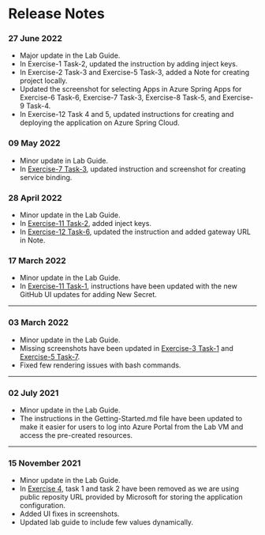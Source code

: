 # Release Notes

### 27 June 2022
- Major update in the Lab Guide.
- In Exercise-1 Task-2, updated the instruction by adding inject keys.
- In Exercise-2 Task-3 and Exercise-5 Task-3, added a Note for creating project locally.
- Updated the screenshot for selecting Apps in Azure Spring Apps for Exercise-6 Task-6, Exercise-7 Task-3, Exercise-8 Task-5, and Exercise-9 Task-4.
- In Exercise-12 Task 4 and 5, updated instructions for creating and deploying the application on Azure Spring Cloud.

### 09 May 2022
- Minor update in Lab Guide.
 - In [Exercise-7 Task-3](https://github.com/CloudLabsAI-Azure/azure-spring-cloud-training/tree/master/07-build-a-spring-boot-microservice-using-mysql), updated instruction and screenshot for creating service binding.

### 28 April 2022
- Minor update in the Lab Guide.
 - In [Exercise-11 Task-2](https://github.com/CloudLabsAI-Azure/azure-spring-cloud-training/tree/master/11-configure-ci-cd), added inject keys.
 - In [Exercise-12 Task-6](https://github.com/CloudLabsAI-Azure/azure-spring-cloud-training/tree/master/12-making-microservices-talk-to-each-other), updated the instruction and added gateway URL in Note.

### 17 March 2022
- Minor update in the Lab Guide.
 - In [Exercise-11 Task-1](https://github.com/CloudLabsAI-Azure/azure-spring-cloud-training/tree/master/11-configure-ci-cd), instructions have been updated with the new GitHub UI updates for adding New Secret.

---------------------------------

### 03 March 2022
- Minor update in the Lab Guide.
 - Missing screenshots have been updated in [Exercise-3 Task-1](https://github.com/CloudLabsAI-Azure/azure-spring-cloud-training/tree/master/03-configure-monitoring) and [Exercise-5 Task-7](https://github.com/CloudLabsAI-Azure/azure-spring-cloud-training/tree/master/05-build-a-spring-boot-microservice-using-spring-cloud-features).
 - Fixed few rendering issues with bash commands.

---------------------------------

### 02 July 2021
- Minor update in the Lab Guide.
 - The instructions in the Getting-Started.md file have been updated to make it easier for users to log into Azure Portal from the Lab VM and access the pre-created resources.

---------------------------------

### 15 November 2021
- Minor update in the Lab Guide.
 - In [Exercise 4](https://github.com/CloudLabsAI-Azure/azure-spring-cloud-training/tree/master/04-configure-a-spring-cloud-config-server), task 1 and task 2 have been removed as we are using public reposity URL provided by Microsoft for storing the application configuration. 
 - Added UI fixes in screenshots.
 - Updated lab guide to include few values dynamically.
